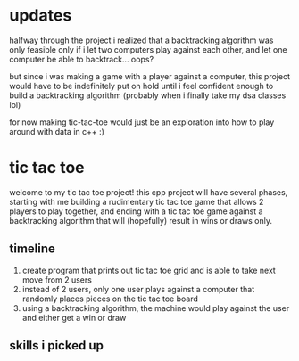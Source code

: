 # updates
halfway through the project i realized that a backtracking algorithm was only feasible only if i let two computers play against each other, and let one computer be able to backtrack... oops?    

    
but since i was making a game with a player against a computer, this project would have to be indefinitely put on hold until i feel confident enough to build a backtracking algorithm (probably when i finally take my dsa classes lol)         

for now making tic-tac-toe would just be an exploration into how to play around with data in c++ :)

# tic tac toe
welcome to my tic tac toe project! this cpp project will have several phases, starting with me building a rudimentary tic tac toe game that allows 2 players to play together, and ending with a tic tac toe game against a backtracking algorithm that will (hopefully) result in wins or draws only.

## timeline
1. create program that prints out tic tac toe grid and is able to take next move from 2 users
2. instead of 2 users, only one user plays against a computer that randomly places pieces on the tic tac toe board
3. using a backtracking algorithm, the machine would play against the user and either get a win or draw

## skills i picked up
